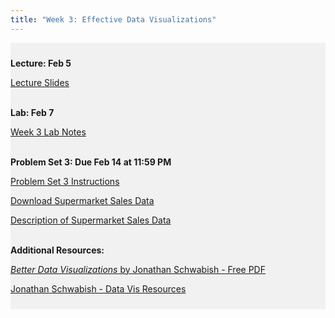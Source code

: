 ```yaml
---
title: "Week 3: Effective Data Visualizations"
---
```


<div style="background-color:rgba(0, 0, 0, 0.0470588); text-align:left; vertical-align: middle; padding:10px 0;">

<b>Lecture: Feb 5</b> <br>


<a  href="/materials/unit_00/week_03/lecture_00_week_03.html" target="_blank">Lecture Slides</a> <br> <br>


<b>Lab: Feb 7</b> <br>

<a  href="/materials/unit_00/week_03/lab_00_week_03.html" target="_blank">Week 3 Lab Notes</a> <br> <br>


<b>Problem Set 3: Due Feb 14 at 11:59 PM</b> <br>

<a  href="/materials/unit_00/week_03/ps3.html" target="_blank">Problem Set 3 Instructions</a> <br>

<a  href="/materials/unit_00/inputs/supermarket_sales.csv" download>Download Supermarket Sales Data</a> <br>

<a  href="/materials/unit_00/inputs/supermarketdata_describe.html" target="_blank">Description of Supermarket Sales Data</a> <br> <br>

<b>Additional Resources:</b> <br>

<a  href="https://32net.id/bukaheula/share/SYCWaE5oc1kTqt9D6VLB0wqSno3PFMgUBWRAWeh9.pdf" target="_blank"><i>Better Data Visualizations</i> by Jonathan Schwabish - Free PDF </a> <br>


<a  href="https://policyviz.com/resources/" target="_blank">Jonathan Schwabish - Data Vis Resources </a> <br>

</div>

<br> 